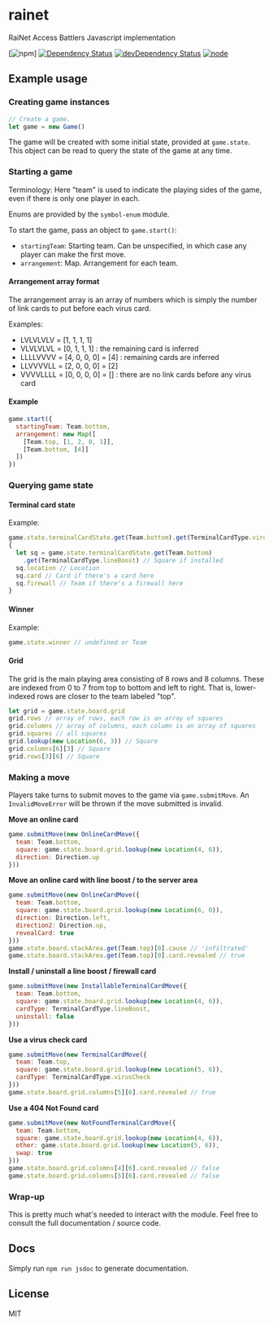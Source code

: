 # rainet

RaiNet Access Battlers Javascript implementation

[![npm](https://img.shields.io/npm/v/symbol-enum.svg?style=flat-square)]
[![Dependency Status](https://img.shields.io/david/seangenabe/symbol-enum.svg?style=flat-square)](https://david-dm.org/seangenabe/symbol-enum)
[![devDependency Status](https://img.shields.io/david/dev/seangenabe/symbol-enum.svg?style=flat-square)](https://david-dm.org/seangenabe/symbol-enum#info=devDependencies)
[![node](https://img.shields.io/node/v/symbol-enum.svg?style=flat-square)](https://nodejs.org/en/download/)

## Example usage

### Creating game instances

```javascript
// Create a game.
let game = new Game()
```

The game will be created with some initial state, provided at `game.state`. This object can be read to query the state of the game at any time.

### Starting a game

Terminology: Here "team" is used to indicate the playing sides of the game, even if there is only one player in each.

Enums are provided by the `symbol-enum` module.

To start the game, pass an object to `game.start()`:
* `startingTeam`: Starting team. Can be unspecified, in which case any player can make the first move.
* `arrangement`: Map. Arrangement for each team.

#### Arrangement array format

The arrangement array is an array of numbers which is simply the number of link cards to put before each virus card.

Examples:
* LVLVLVLV = [1, 1, 1, 1]
* VLVLVLVL = [0, 1, 1, 1] : the remaining card is inferred
* LLLLVVVV = [4, 0, 0, 0] = [4] : remaining cards are inferred
* LLVVVVLL = [2, 0, 0, 0] = [2]
* VVVVLLLL = [0, 0, 0, 0] = [] : there are no link cards before any virus card

#### Example

```javascript
game.start({
  startingTeam: Team.bottom,
  arrangement: new Map([
    [Team.top, [1, 2, 0, 1]],
    [Team.bottom, [4]]
  ])
})
```

### Querying game state

#### Terminal card state

Example:
```javascript
game.state.terminalCardState.get(Team.bottom).get(TerminalCardType.virusCheck) // boolean
{
  let sq = game.state.terminalCardState.get(Team.bottom)
    .get(TerminalCardType.lineBoost) // Square if installed
  sq.location // Location
  sq.card // Card if there's a card here
  sq.firewall // Team if there's a firewall here
}
```

#### Winner

Example:
```javascript
game.state.winner // undefined or Team
```

#### Grid

The grid is the main playing area consisting of 8 rows and 8 columns. These are indexed from 0 to 7 from top to bottom and left to right. That is, lower-indexed rows are closer to the team labeled "top".

```javascript
let grid = game.state.board.grid
grid.rows // array of rows, each row is an array of squares
grid.columns // array of columns, each column is an array of squares
grid.squares // all squares
grid.lookup(new Location(6, 3)) // Square
grid.columns[6][3] // Square
grid.rows[3][6] // Square
```

### Making a move

Players take turns to submit moves to the game via `game.submitMove`. An `InvalidMoveError` will be thrown if the move submitted is invalid.

**Move an online card**

```javascript
game.submitMove(new OnlineCardMove({
  team: Team.bottom,
  square: game.state.board.grid.lookup(new Location(4, 6)),
  direction: Direction.up
}))
```

**Move an online card with line boost / to the server area**

```javascript
game.submitMove(new OnlineCardMove({
  team: Team.bottom,
  square: game.state.board.grid.lookup(new Location(6, 0)),
  direction: Direction.left,
  direction2: Direction.up,
  revealCard: true
}))
game.state.board.stackArea.get(Team.top)[0].cause // 'infiltrated'
game.state.board.stackArea.get(Team.top)[0].card.revealed // true
```

**Install / uninstall a line boost / firewall card**

```javascript
game.submitMove(new InstallableTerminalCardMove({
  team: Team.bottom,
  square: game.state.board.grid.lookup(new Location(4, 6)),
  cardType: TerminalCardType.lineBoost,
  uninstall: false
}))
```

**Use a virus check card**

```javascript
game.submitMove(new TerminalCardMove({
  team: Team.top,
  square: game.state.board.grid.lookup(new Location(5, 6)),
  cardType: TerminalCardType.virusCheck
}))
game.state.board.grid.columns[5][6].card.revealed // true
```

**Use a 404 Not Found card**

```javascript
game.submitMove(new NotFoundTerminalCardMove({
  team: Team.bottom,
  square: game.state.board.grid.lookup(new Location(4, 6)),
  other: game.state.board.grid.lookup(new Location(5, 6)),
  swap: true
}))
game.state.board.grid.columns[4][6].card.revealed // false
game.state.board.grid.columns[5][6].card.revealed // false
```

### Wrap-up

This is pretty much what's needed to interact with the module. Feel free to consult the full documentation / source code.

## Docs

Simply run `npm run jsdoc` to generate documentation.

## License

MIT
